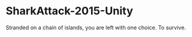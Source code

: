 # SharkAttack-2015-Unity

Stranded on a chain of islands, you are left with one choice. To survive.
